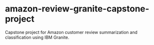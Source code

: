 # amazon-review-granite-capstone-project
Capstone project for Amazon customer review summarization and classification using IBM Granite.
